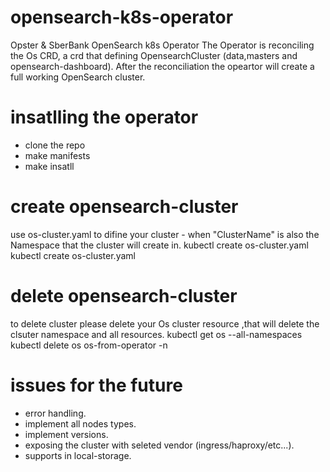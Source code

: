 # opensearch-k8s-operator
Opster &amp; SberBank OpenSearch k8s Operator
The Operator is reconciling the Os CRD, a crd that defining OpensearchCluster (data,masters and opensearch-dashboard).
After the reconciliation the opeartor will create a full working OpenSearch cluster.

# insatlling the operator
  - clone the repo
  - make manifests
  - make insatll

# create opensearch-cluster
use os-cluster.yaml to difine your cluster - when "ClusterName" is also the Namespace that the cluster will create in.
kubectl create os-cluster.yaml
  kubectl create os-cluster.yaml
    
# delete opensearch-cluster
 to delete cluster please delete your Os cluster resource ,that will delete the clsuter namespace and all resources.
  kubectl get os --all-namespaces
  kubectl delete os os-from-operator -n <namespace>
    
 # issues for the future 
  - error handling.
  - implement all nodes types.
  - implement versions.
  - exposing the cluster with seleted vendor (ingress/haproxy/etc...).
  - supports in local-storage.
     
   
